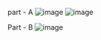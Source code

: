 part - A
![image](https://github.com/Chinnima28/Assesment/assets/140106046/e037f8f7-1420-4768-a763-f1932ddd88f4)
![image](https://github.com/Chinnima28/Assesment/assets/140106046/3dded834-7ba6-4853-adfe-38ce93e9b762)

Part - B
 ![image](https://github.com/Chinnima28/Assesment/assets/140106046/5425d1e9-cefe-43ff-bb00-5a7ac8e75755)
